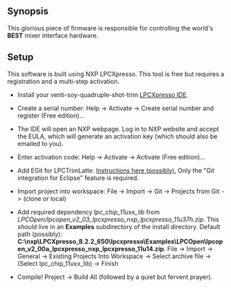 ## Synopsis

This glorious piece of firmware is responsible for controlling the world's **BEST** mixer interface hardware.

## Setup 

This software is built using NXP LPCXpresso. This tool is free but requires a registration and a multi-step activation.

* Install your venti-soy-quadruple-shot-trim [LPCXpresso IDE](https://www.nxp.com/design/microcontrollers-developer-resources/lpc-microcontroller-utilities:LPC-UTILITIES).

* Create a serial number: Help -> Activate -> Create serial number and register (Free edition)...

* The IDE will open an NXP webpage. Log in to NXP website and accept the EULA, which will generate an activation key (which should also be emailed to you).

* Enter activation code: Help -> Activate -> Activate (Free edition)...

* Add EGit for LPCTrimLatte. [Instructions here (possibly).](http://download.eclipse.org/egit/updates/) Only the "Git integration for Eclipse" feature is required.

* Import project into workspace: File -> Import -> Git -> Projects from Git -> (clone or local)

* Add required dependency _lpc_chip_11uxx_lib_ from _LPCOpen/lpcopen_v2_03_lpcxpresso_nxp_lpcxpresso_11u37h.zip_. This _should_ live in an **Examples** subdirectory of the install directory. Default path (possibly): **C:\nxp\LPCXpresso_8.2.2_650\lpcxpresso\Examples\LPCOpen\lpcopen_v2_00a_lpcxpresso_nxp_lpcxpresso_11u14.zip**. File -> Import -> General -> Existing Projects Into Workspace -> Select archive file -> (Select lpc_chip_11uxx_lib) -> Finish

* Compile! Project -> Build All (followed by a quiet but fervent prayer).
